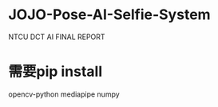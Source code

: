 # JOJO-Pose-AI-Selfie-System
NTCU DCT AI FINAL REPORT
# 需要pip install
opencv-python
mediapipe
numpy
